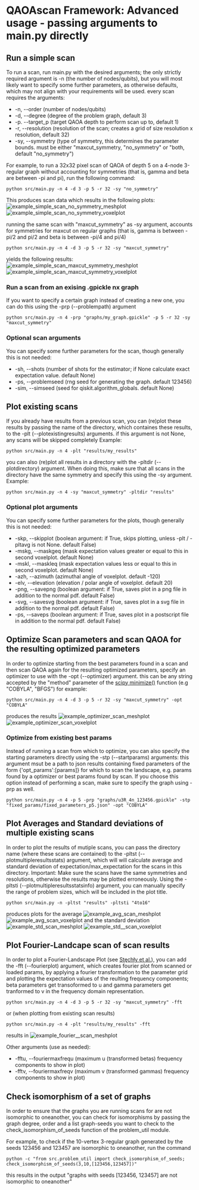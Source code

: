 # QAOAscan Framework: Advanced usage - passing arguments to main.py directly

## Run a simple scan

To run a scan, run main.py with the desired arguments; the only strictly required argument is -n (the number of nodes/qubits), but you will most likely want to specify some further parameters, as otherwise defaults, which may not align with your requirements will be used.
every scan requires the arguments:
 - -n, --order (number of nodes/qubits)
 - -d, --degree (degree of the problem graph, default 3)
 - -p. --target_p (target QAOA depth to perform scan up to, default 1)
 - -r, --resolution (resolution of the scan; creates a grid of size resolution x resolution, default 32)
 - -sy, --symmetry (type of symmetry, this determines the parameter bounds. must be either "maxcut_symmetry,  "no_symmetry" or "both,  default "no_symmetry")

For example, to run a 32x32 pixel scan of QAOA of depth 5 on a 4-node 3-regular graph without accounting for symmetries (that is, gamma and beta are between -pi and pi), run the following command:
```
python src/main.py -n 4 -d 3 -p 5 -r 32 -sy "no_symmetry"
```
This produces scan data which results in the following plots:
![example_simple_scan_no_symmetry_meshplot](results/examples/example1.png)
![example_simple_scan_no_symmetry_voxelplot](results/examples/example2.png)

running the same scan with "maxcut_symmetry" as -sy argument, accounts for symmetries for maxcut on regular graphs (that is, gamma is between -pi/2 and pi/2 and beta is between -pi/4 and pi/4)
```
python src/main.py -n 4 -d 3 -p 5 -r 32 -sy "maxcut_symmetry"
```
yields the following results:
![example_simple_scan_maxcut_symmetry_meshplot](results/examples/example3.png)
![example_simple_scan_maxcut_symmetry_voxelplot](results/examples/example4.png)

### Run a scan from an exising .gpickle nx graph
If you want to specify a certain graph instead of creating a new one, you can do this using the -prp (--problempath) argument
```
python src/main.py -n 4 -prp "graphs/my_graph.gpickle" -p 5 -r 32 -sy "maxcut_symmetry"
```

### Optional scan arguments 
You can specify some further parameters for the scan, though generally this is not needed:
 - -sh, --shots (number of shots for the estimator; if None calculate exact expectation value. default None)
 - -ps, --problemseed (rng seed for generating the graph. default 123456)
 - -sim, --simseed (seed for qiskit.algorithm_globals. default None)

## Plot existing scans
If you already have results from a previous scan, you can (re)plot these results by passing the name of the directory, which containes these results, to the -plt (--plotexistingresults) arguments.
if this argument is not None, any scans will be skipped completely
Example:
```
python src/main.py -n 4 -plt "results/my_results"
```
you can also (re)plot all results in a directory with the -pltdir (--plotdirectory) argument. When doing this, make sure that all scans in the directory have the same symmetry and specify this using the -sy argument.
Example:
```
python src/main.py -n 4 -sy "maxcut_symmetry" -pltdir "results"
```

### Optional plot arguments
You can specify some further parameters for the plots, though generally this is not needed:
 - -skp, --skipplot (boolean argument: if True, skips plotting, unless -plt / -pltavg is not None. default False)
 - -mskg, --maskgeq (mask expectation values greater or equal to this in second voxelplot. default None)
 - -mskl, --maskleq (mask expectation values less or equal to this in second voxelplot. default None)
 - -azh, --azimuth (azimuthal angle of voxelplot. default -120)
 - -elv, --elevation (elevation / polar angle of voxelplot. default 20)
 - -png, --savepng (boolean argument: if True, saves plot in a png file in addition to the normal pdf. default False)
 - -svg, --savesvg (boolean argument: if True, saves plot in a svg file in addition to the normal pdf. default False)
 - -ps, --saveps (boolean argument: if True, saves plot in a postscript file in addition to the normal pdf. default False)

## Optimize Scan parameters and scan QAOA for the resulting optimized parameters
In order to optimize starting from the best parameters found in a scan and then scan QAOA again for the resulting optimized parameters, specify an optimizer to use with the -opt (--optimizer) argument.
this can be any string accepted by the "method" parameter of the [scipy minimize()](https://docs.scipy.org/doc/scipy/reference/generated/scipy.optimize.minimize.html) function (e.g "COBYLA", "BFGS")
for example:
```
python src/main.py -n 4 -d 3 -p 5 -r 32 -sy "maxcut_symmetry" -opt "COBYLA"
```
produces the results
![example_optimizer_scan_meshplot](results/examples/example5.png)
![example_optimizer_scan_voxelplot](results/examples/example6.png)

### Optimize from existing best params
Instead of running a scan from which to optimize, you can also specify the starting parameters directly using the -stp (--startparams) arguments:
this argument msut be a path to json results containing fixed parameters of the form {'opt_params':[params]} for which to scan the landscape, e.g. params found by a optimizer or best params found by scan. If you choose this option instead of performing a scan, make sure to specify the graph using -prp as well.
```
python src/main.py -n 4 -p 5 -prp "graphs/u3R_4n_123456.gpickle" -stp "fixed_params/fixed_parameters_p5.json" -opt "COBYLA"
```

## Plot Averages and Standard deviations of multiple existing scans
In order to plot the results of mutiple scans, you can pass the directory name (where these scans are contained) to the -pltst (--plotmultipleresultsstats) argument, which will will calculate average and standard deviation of expectation/max_expectation for the scans in this directory.
Important: Make sure the scans have the same symmetries and resolutions, otherwise the results may be plotted erroneously.
Using the -pltsti (--plotmultipleresultsstatsinfo) argument, you can manually specify the range of problem sizes, which will be included in the plot title.
```
python src/main.py -n -pltst "results" -pltsti "4to16"
```
produces plots for the average
![example_avg_scan_meshplot](results/examples/example7.png)
![example_avg_scan_voxelplot](results/examples/example9.png)
and the standard deviation
![example_std_scan_meshplot](results/examples/example8.png)
![example_std__scan_voxelplot](results/examples/example10.png)

## Plot Fourier-Landcape scan of scan results
In order to plot a Fourier-Landscape Plot (see [Stęchły et al.](https://arxiv.org/abs/2305.13594)), you can add the -fft (--fourierplot) argument, which creates fourier plot from scanned or loaded params, by applying a fourier transformation to the parameter grid and plotting the expectation values of the reulting frequency components; beta parameters get transoformed to u and gamma parameters get tranformed to v in the frequency domain representation.

```
python src/main.py -n 4 -d 3 -p 5 -r 32 -sy "maxcut_symmetry" -fft
```
or (when plotting from existing scan results)
```
python src/main.py -n 4 -plt "results/my_results" -fft
```
results in
![example_fourier__scan_meshplot](results/examples/example11.png)

Other arguments (use as needed):
 - -fftu, --fouriermaxfrequ (maximum u (transformed betas) frequency components to show in plot)
 - -fftv, --fouriermaxfreqv (maximum v (transformed gammas) frequency components to show in plot)

 ## Check isomorphism of a set of graphs

 In order to ensure that the graphs you are running scans for are not isomorphic to oneanother, you can check for isomorphisms by passing the graph degree, order and a list graph-seeds you want to check to the check_isomorphism_of_seeds function of the problem_util module.

 For example, to check if the 10-vertex 3-regular graph generated by the seeds 123456 and 123457 are isomorphic to oneanother, run the command
 ```
 python -c "from src.problem_util import check_isomorphism_of_seeds; check_isomorphism_of_seeds(3,10,[123456,123457])"
 ```
 this results in the output "graphs with seeds [123456, 123457] are not isomorphic to oneanother"